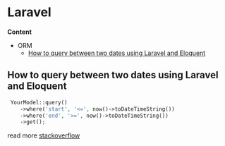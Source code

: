 # Laravel

**Content**
- ORM
  - [How to query between two dates using Laravel and Eloquent](#issue-1)

<a name="issue-1"></a>
## How to query between two dates using Laravel and Eloquent

```php
 YourModel::query()
    ->where('start', '<=', now()->toDateTimeString())
    ->where('end', '>=', now()->toDateTimeString())
    ->get();
```

read more [stackoverflow](https://stackoverflow.com/a/33361741/19299063)
